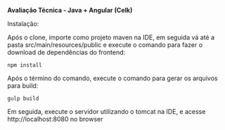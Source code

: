 **Avaliação Técnica - Java + Angular (Celk)**

Instalação:

Após o clone, importe como projeto maven na IDE, em seguida vá até a pasta src/main/resources/public e execute o comando para fazer o download de dependências do frontend:

	npm install

Após o término do comando, execute o comando para gerar os arquivos para build:

	gulp build

Em seguida, execute o servidor utilizando o tomcat na IDE, e acesse http://localhost:8080 no browser

